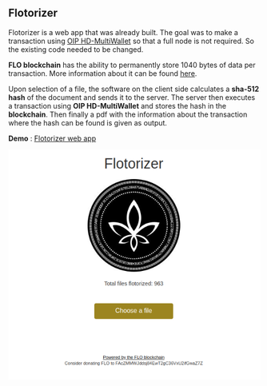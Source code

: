 ## Flotorizer

Flotorizer is a web app that was already built. The goal was to make a transaction using [OIP HD-MultiWallet](https://github.com/oipwg/oip-hdmw) so that a full node is not required. So the existing code needed to be changed.

**FLO blockchain** has the ability to permanently store 1040 bytes of data per transaction. More information about it can be found [here](https://flo.cash/).

Upon selection of a file, the software on the client side calculates a **sha-512 hash** of the document and sends it to the server. The server then executes a transaction using **OIP HD-MultiWallet** and stores the hash in the **blockchain**. Then finally a pdf with the information about the transaction where the hash can be found is given as output.


**Demo** :  [Flotorizer web app](http://www.flotorizer.net/)


<img src="screenshots/flotorizer.png" width="1000">
